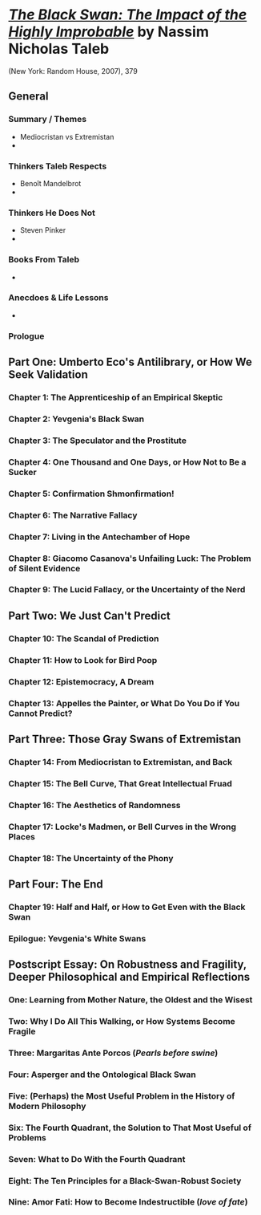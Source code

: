 
# [*The Black Swan: The Impact of the Highly Improbable*](https://www.amazon.com/Forty-Dreams-John-Bosco-Paperback/dp/B00GSCTX2K/ref=sr_1_2?dchild=1&keywords=forty+dreams+of+john+bosco&qid=1585568573&sr=8-2) by Nassim Nicholas Taleb

(New York: Random House, 2007), 379

## General

### Summary / Themes
- Mediocristan vs Extremistan
- 

### Thinkers Taleb Respects 
- Benoît Mandelbrot
- 


### Thinkers He Does Not
- Steven Pinker
- 

### Books From Taleb 
- 

### Anecdoes & Life Lessons
- 

### Prologue

## Part One: Umberto Eco's Antilibrary, or How We Seek Validation

### Chapter 1: The Apprenticeship of an Empirical Skeptic

### Chapter 2: Yevgenia's Black Swan

### Chapter 3: The Speculator and the Prostitute

### Chapter 4: One Thousand and One Days, or How Not to Be a Sucker

### Chapter 5: Confirmation Shmonfirmation!

### Chapter 6: The Narrative Fallacy

### Chapter 7: Living in the Antechamber of Hope

### Chapter 8: Giacomo Casanova's Unfailing Luck: The Problem of Silent Evidence

### Chapter 9: The Lucid Fallacy, or the Uncertainty of the Nerd

## Part Two: We Just Can't Predict

### Chapter 10: The Scandal of Prediction

### Chapter 11: How to Look for Bird Poop

### Chapter 12: Epistemocracy, A Dream

### Chapter 13: Appelles the Painter, or What Do You Do if You Cannot Predict?

## Part Three: Those Gray Swans of Extremistan

### Chapter 14: From Mediocristan to Extremistan, and Back

### Chapter 15: The Bell Curve, That Great Intellectual Fruad

### Chapter 16: The Aesthetics of Randomness

### Chapter 17: Locke's Madmen, or Bell Curves in the Wrong Places

### Chapter 18: The Uncertainty of the Phony

## Part Four: The End

### Chapter 19: Half and Half, or How to Get Even with the Black Swan

### Epilogue: Yevgenia's White Swans

## Postscript Essay: On Robustness and Fragility, Deeper Philosophical and Empirical Reflections

### One: Learning from Mother Nature, the Oldest and the Wisest

### Two: Why I Do All This Walking, or How Systems Become Fragile

### Three: Margaritas Ante Porcos (*Pearls before swine*)

### Four: Asperger and the Ontological Black Swan

### Five: (Perhaps) the Most Useful Problem in the History of Modern Philosophy

### Six: The Fourth Quadrant, the Solution to That Most Useful of Problems

### Seven: What to Do With the Fourth Quadrant

### Eight: The Ten Principles for a Black-Swan-Robust Society

### Nine: Amor Fati: How to Become Indestructible (*love of fate*)




